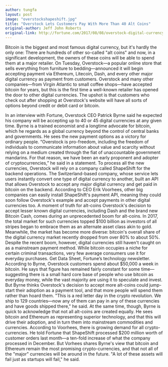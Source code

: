 ```yaml
---
author: tungfa
layout: post
image: "overstockshapeshift.jpg"
title: "Overstock Lets Customers Pay With More Than 40 Alt Coins"
original-author: Jeff John Roberts
original-link: http://fortune.com/2017/08/08/overstock-digital-currency/?iid=sr-link2
---
```


Bitcoin is the biggest and most famous digital currency, but it's hardly the only one: There are hundreds of other so-called "alt coins" and now, in a significant development, the owners of these coins will be able to spend them at a major retailer.
On Tuesday, Overstock—a popular online store that sells everything from furniture to bedding—announced it will begin accepting payment via Ethereum, Litecoin, Dash, and every other major digital currency as payment from customers.
Overstock and many other companies—from Virgin Atlantic to small coffee shops—have accepted bitcoin for years, but this is the first time a well-known retailer has opened the door to other digital currencies.
The upshot is that customers who check out after shopping at Overstock's website will have all sorts of options beyond credit or debit card or bitcoin. 

In an interview with Fortune, Overstock CEO Patrick Byrne said he expected his company will be accepting up to 40 or 45 digital currencies at any given time.
Byrne is a trained economist and a longtime advocate for bitcoin, which he regards as a global currency beyond the control of central banks and governments. He sees the new payment options as a victory for ordinary people.
“Overstock is pro-freedom, including the freedom of individuals to communicate information about value and scarcity without relying on a medium created through the fiat of unaccountable government mandarins. For that reason, we have been an early proponent and adopter of cryptocurrencies,” he said in a statement.
To process all the new currencies, Overstock will rely on a company called ShapeShift for the backend operations. The Switzerland-based company, whose service lets users instantly convert one type of digital currency to another, built an API that allows Overstock to accept any major digital currency and get paid in bitcoin on the backend.
According to CEO Erik Voorhees, other big companies can easily install ShapeShift's payment API, meaning they could soon follow Overstock's example and accept payments in other digital currencies too.
A moment of truth for alt-coins
Overstock's decision to accept lesser known digital currencies, including Dash and the brand new Bitcoin Cash, comes during an unprecedented boom for alt-coins. In 2017, the total market for such currencies topped $100 billion as investors of all stripes began to embrace them as an alternate asset class akin to gold. Meanwhile, the market has become more diverse: bitcoin's overall share of the digital currency market recently dropped from over 80% to about 50%.
Despite the recent boom, however, digital currencies still haven't caught on as a mainstream payment method. While bitcoin occupies a niche for certain criminal transactions, very few average consumers use it for everyday purchases.
Get Data Sheet, Fortune’s technology newsletter.
According to Byrne, Overstock customers spend about $50,000 a week in bitcoin. He says that figure has remained fairly constant for some time—suggesting there is a small hard core base of people who use bitcoin as everyday money, while the vast majority are using it to speculate and invest.
But Byrne thinks Overstock's decision to accept more alt-coins could jump-start their adoption as a payment tool, and that more people will spend them rather than hoard them.
"This is a red letter day in the crypto revolution. We ship to 129 countries—now any of them can pay in any of these currencies and have goods shipped there," he said.
At the same time, though, Byrne is quick to acknowledge that not all alt-coins are created equally. He sees bitcoin and Ethereum as representing superior technology, and that this will drive their adoption, and in turn them into mainstream commodities and currencies.
According to Voorhees, there is growing demand for all crypto-currencies. He told Fortune that ShapeShift processed $200 million worth of customer orders last month—a ten-fold increase of what the company processed in December.
But Vorhees shares Byrne's view that bitcoin and Ethereum remain the most promising crypto-currencies, and that not all of the "major" currencies will be around in the future.
"A lot of these assets will fail just as startups will fail," he said.
